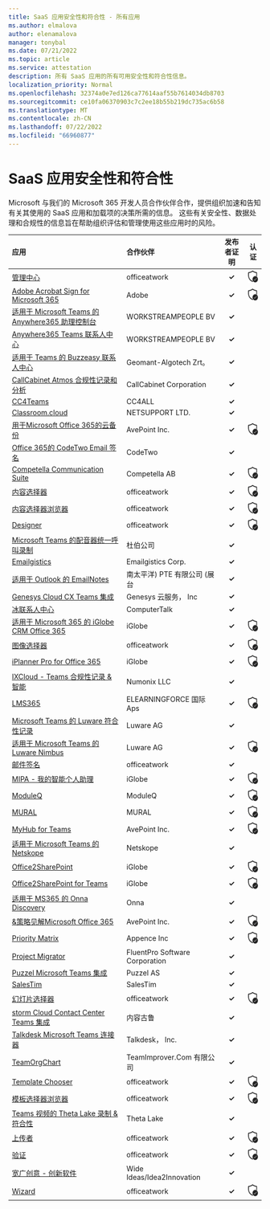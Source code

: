 ```yaml
---
title: SaaS 应用安全性和符合性 - 所有应用
ms.author: elmalova
author: elenamalova
manager: tonybal
ms.date: 07/21/2022
ms.topic: article
ms.service: attestation
description: 所有 SaaS 应用的所有可用安全性和符合性信息。
localization_priority: Normal
ms.openlocfilehash: 32374a0e7ed126ca77614aaf55b7614034db8703
ms.sourcegitcommit: ce10fa06370903c7c2ee18b55b219dc735ac6b58
ms.translationtype: MT
ms.contentlocale: zh-CN
ms.lasthandoff: 07/22/2022
ms.locfileid: "66960877"
---
```

# <a name="saas-apps-security-and-compliance"></a>SaaS 应用安全性和符合性

Microsoft 与我们的 Microsoft 365 开发人员合作伙伴合作，提供组织加速和告知有关其使用的 SaaS 应用和加载项的决策所需的信息。 这些有关安全性、数据处理和合规性的信息旨在帮助组织评估和管理使用这些应用时的风险。

| **应用** | **合作伙伴** | **发布者证明** | **认证** |
|:--------|:------------|:----------------------:|:-------------:|
| [管理中心](./officeatwork-admin-center.md) | officeatwork | **✓** | <img alt="Certified application badge" src="../media/certified-badge.png" height="25" width="25" /> |
| [Adobe Acrobat Sign for Microsoft 365](./adobe-acrobat-sign-for-microsoft-365.md) | Adobe | **✓** | <img alt="Certified application badge" src="../media/certified-badge.png" height="25" width="25" /> |
| [适用于 Microsoft Teams 的 Anywhere365 助理控制台](./workstreampeople-bv-anywhere365-attendant-console-for-microsoft-teams.md) | WORKSTREAMPEOPLE BV | **✓** |  |
| [Anywhere365 Teams 联系人中心](./workstreampeople-bv-anywhere365-contact-center-for-teams.md) | WORKSTREAMPEOPLE BV | **✓** |  |
| [适用于 Teams 的 Buzzeasy 联系人中心](./geomant-algotech-zrt-buzzeasy-contact-center-for-teams.md) | Geomant-Algotech Zrt。 | **✓** |  |
| [CallCabinet Atmos 合规性记录和分析](./callcabinet-corporation-atmos-compliance-recording-and-analytics.md) | CallCabinet Corporation | **✓** |  |
| [CC4Teams](./cc4all-cc4teams.md) | CC4ALL | **✓** |  |
| [Classroom.cloud](./netsupport-ltd-classroomcloud.md) | NETSUPPORT LTD. | **✓** |  |
| [用于Microsoft Office 365的云备份](./avepoint-inc-cloud-backup-for-microsoft-office-365.md) | AvePoint Inc. | **✓** | <img alt="Certified application badge" src="../media/certified-badge.png" height="25" width="25" /> |
| [Office 365的 CodeTwo Email 签名](./codetwo-email-signatures-for-office-365.md) | CodeTwo | **✓** |  |
| [Competella Communication Suite](./competella-ab-communication-suite.md) | Competella AB | **✓** | <img alt="Certified application badge" src="../media/certified-badge.png" height="25" width="25" /> |
| [内容选择器](./officeatwork-content-chooser.md) | officeatwork | **✓** | <img alt="Certified application badge" src="../media/certified-badge.png" height="25" width="25" /> |
| [内容选择器浏览器](./officeatwork-content-chooser-browser.md) | officeatwork | **✓** | <img alt="Certified application badge" src="../media/certified-badge.png" height="25" width="25" /> |
| [Designer](./officeatwork-designer.md) | officeatwork | **✓** | <img alt="Certified application badge" src="../media/certified-badge.png" height="25" width="25" /> |
| [Microsoft Teams 的配音器统一呼叫录制](./dubber-corp-unified-call-recording-for-microsoft-teams.md) | 杜伯公司 | **✓** |  |
| [Emailgistics](./emailgistics-corp.md) | Emailgistics Corp. | **✓** |  |
| [适用于 Outlook 的 EmailNotes](./standss-south-pacific-pte-limited-emailnotes-for-outlook.md) | 南太平洋) PTE 有限公司 (展台 | **✓** |  |
| [Genesys Cloud CX Teams 集成](./genesys-cloud-services-inc-cx-teams-integration.md) | Genesys 云服务， Inc | **✓** |  |
| [冰联系人中心](./computertalk-ice-contact-center.md) | ComputerTalk | **✓** |  |
| [适用于 Microsoft 365 的 iGlobe CRM Office 365](./iglobe-crm-office-365-for-microsoft.md) | iGlobe | **✓** | <img alt="Certified application badge" src="../media/certified-badge.png" height="25" width="25" /> |
| [图像选择器](./officeatwork-image-chooser.md) | officeatwork | **✓** | <img alt="Certified application badge" src="../media/certified-badge.png" height="25" width="25" /> |
| [iPlanner Pro for Office 365](./iglobe-iplanner-pro-for-office-365.md) | iGlobe | **✓** | <img alt="Certified application badge" src="../media/certified-badge.png" height="25" width="25" /> |
| [IXCloud - Teams 合规性记录 &amp; 智能](./numonix-llc-ixcloud-teams-compliance-recordingintelligence.md) | Numonix LLC | **✓** |  |
| [LMS365](./elearningforce-international-aps-lms365.md) | ELEARNINGFORCE 国际 Aps | **✓** | <img alt="Certified application badge" src="../media/certified-badge.png" height="25" width="25" /> |
| [Microsoft Teams 的 Luware 符合性记录](./luware-ag-compliance-recording-for-microsoft-teams.md) | Luware AG | **✓** |  |
| [适用于 Microsoft Teams 的 Luware Nimbus](./luware-ag-nimbus-for-microsoft-teams.md) | Luware AG | **✓** | <img alt="Certified application badge" src="../media/certified-badge.png" height="25" width="25" /> |
| [邮件签名](./officeatwork-mail-signature.md) | officeatwork | **✓** |  |
| [MIPA - 我的智能个人助理](./iglobe-mipa-my-intelligent-personal-assistant.md) | iGlobe | **✓** | <img alt="Certified application badge" src="../media/certified-badge.png" height="25" width="25" /> |
| [ModuleQ](./moduleq.md) | ModuleQ | **✓** | <img alt="Certified application badge" src="../media/certified-badge.png" height="25" width="25" /> |
| [MURAL](./mural.md) | MURAL | **✓** | <img alt="Certified application badge" src="../media/certified-badge.png" height="25" width="25" /> |
| [MyHub for Teams](./avepoint-inc-myhub-for-teams.md) | AvePoint Inc. | **✓** | <img alt="Certified application badge" src="../media/certified-badge.png" height="25" width="25" /> |
| [适用于 Microsoft Teams 的 Netskope](./netskope-for-microsoft-teams.md) | Netskope | **✓** |  |
| [Office2SharePoint](./iglobe-office2sharepoint.md) | iGlobe | **✓** | <img alt="Certified application badge" src="../media/certified-badge.png" height="25" width="25" /> |
| [Office2SharePoint for Teams](./iglobe-office2sharepoint-for-teams.md) | iGlobe | **✓** | <img alt="Certified application badge" src="../media/certified-badge.png" height="25" width="25" /> |
| [适用于 MS365 的 Onna Discovery](./onna-discovery-for-ms365.md) | Onna | **✓** |  |
| [&amp;策略见解Microsoft Office 365](./avepoint-inc-policiesinsights-for-microsoft-office-365.md) | AvePoint Inc. | **✓** | <img alt="Certified application badge" src="../media/certified-badge.png" height="25" width="25" /> |
| [Priority Matrix](./appfluence-inc-priority-matrix.md) | Appence Inc | **✓** | <img alt="Certified application badge" src="../media/certified-badge.png" height="25" width="25" /> |
| [Project Migrator](./fluentpro-software-corporation-project-migrator.md) | FluentPro Software Corporation | **✓** |  |
| [Puzzel Microsoft Teams 集成](./puzzel-as-microsoft-teams-integration.md) | Puzzel AS | **✓** |  |
| [SalesTim](./salestim.md) | SalesTim | **✓** |  |
| [幻灯片选择器](./officeatwork-slide-chooser.md) | officeatwork | **✓** | <img alt="Certified application badge" src="../media/certified-badge.png" height="25" width="25" /> |
| [storm Cloud Contact Center Teams 集成](./content-guru-storm-cloud-contact-center-teams-integration.md) | 内容古鲁 | **✓** |  |
| [Talkdesk Microsoft Teams 连接器](./talkdesk-inc-microsoft-teams-connector.md) | Talkdesk， Inc. | **✓** |  |
| [TeamOrgChart](./teamimprovercom-ltd-teamorgchart.md) | TeamImprover.Com 有限公司 | **✓** |  |
| [Template Chooser](./officeatwork-template-chooser.md) | officeatwork | **✓** | <img alt="Certified application badge" src="../media/certified-badge.png" height="25" width="25" /> |
| [模板选择器浏览器](./officeatwork-template-chooser-browser.md) | officeatwork | **✓** | <img alt="Certified application badge" src="../media/certified-badge.png" height="25" width="25" /> |
| [Teams 视频的 Theta Lake 录制 &amp; 符合性](./theta-lake-recordingcompliance-for-teams-video.md) | Theta Lake | **✓** |  |
| [上传者](./officeatwork-uploader.md) | officeatwork | **✓** | <img alt="Certified application badge" src="../media/certified-badge.png" height="25" width="25" /> |
| [验证](./officeatwork-verifier.md) | officeatwork | **✓** | <img alt="Certified application badge" src="../media/certified-badge.png" height="25" width="25" /> |
| [宽广创意 - 创新软件](./wide-ideasidea2innovation-ideas-innovation-software.md) | Wide Ideas/Idea2Innovation | **✓** |  |
| [Wizard](./officeatwork-wizard.md) | officeatwork | **✓** | <img alt="Certified application badge" src="../media/certified-badge.png" height="25" width="25" /> |

